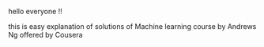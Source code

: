 hello everyone !!

this is easy explanation of solutions of Machine learning course by Andrews Ng offered by Cousera
